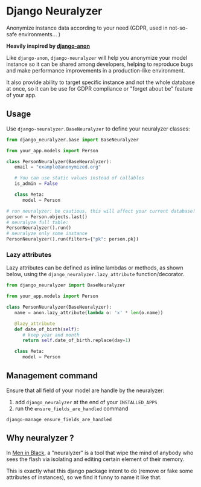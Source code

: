 # Django Neuralyzer

Anonymize instance data according to your need (GDPR, used in not-so-safe environments... )

**Heavily inspired by [django-anon](https://github.com/Tesorio/django-anon/)**

Like `django-anon`, `django-neuralyzer` will help you anonymize your model instance so it can be shared among developers, helping to reproduce bugs and make performance improvements in a production-like environment.

It also provide ability to target specific instance and not the whole database at once, so it can be use for GDPR compliance or "forget about be" feature of your app.

## Usage

Use `django-neuralyzer.BaseNeuralyzer` to define your neuralyzer classes:

```py
from django_neuralyzer.base import BaseNeuralyzer

from your_app.models import Person

class PersonNeuralyzer(BaseNeuralyzer):
   email = "example@anonymized.org"

   # You can use static values instead of callables
   is_admin = False

   class Meta:
      model = Person

# run neuralyzer: be cautious, this will affect your current database!
person = Person.objects.last()
# neuralyze full table:
PersonNeuralyzer().run()
# neuralyze only some instance
PersonNeuralyzer().run(filters={"pk": person.pk})
```

### Lazy attributes

Lazy attributes can be defined as inline lambdas or methods, as shown below, using the `django_neuralyzer.lazy_attribute` function/decorator.

```py
from django_neuralyzer import BaseNeuralyzer

from your_app.models import Person

class PersonNeuralyzer(BaseNeuralyzer):
   name = anon.lazy_attribute(lambda o: 'x' * len(o.name))

   @lazy_attribute
   def date_of_birth(self):
      # keep year and month
      return self.date_of_birth.replace(day=1)

   class Meta:
      model = Person
```

## Management command

Ensure that all field of your model are handle by the neuralyzer:

1. add `django_neuralyzer` at the end of your `INSTALLED_APPS`
2. run the `ensure_fields_are_handled` command

```shell
django-manage ensure_fields_are_handled
```

## Why neuralyzer ?

In [Men in Black](https://meninblack.fandom.com/wiki/Neuralyzer), a "neuralyzer" is a tool that wipe the mind of anybody who sees the flash via isolating and editing certain element of their memory.

This is exactly what this django package intent to do (remove or fake some attributes of instances), so we find it funny to name it like that.

